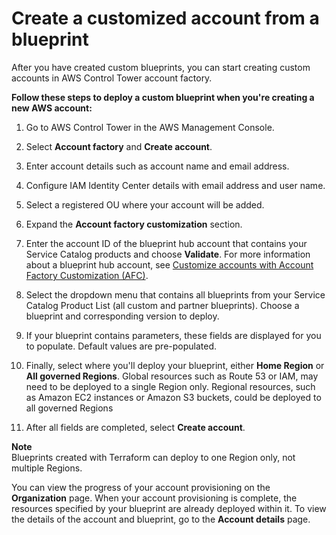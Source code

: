 # Create a customized account from a blueprint<a name="create-afc-customized-account"></a>

After you have created custom blueprints, you can start creating custom accounts in AWS Control Tower account factory\. 

**Follow these steps to deploy a custom blueprint when you're creating a new AWS account:**

1. Go to AWS Control Tower in the AWS Management Console\. 

1. Select **Account factory** and **Create account**\.

1. Enter account details such as account name and email address\.

1. Configure IAM Identity Center details with email address and user name\. 

1. Select a registered OU where your account will be added\.

1. Expand the **Account factory customization** section\.

1. Enter the account ID of the blueprint hub account that contains your Service Catalog products and choose **Validate**\. For more information about a blueprint hub account, see [Customize accounts with Account Factory Customization \(AFC\)](af-customization-page.md)\.

1. Select the dropdown menu that contains all blueprints from your Service Catalog Product List \(all custom and partner blueprints\)\. Choose a blueprint and corresponding version to deploy\. 

1. If your blueprint contains parameters, these fields are displayed for you to populate\. Default values are pre\-populated\. 

1. Finally, select where you'll deploy your blueprint, either **Home Region** or **All governed Regions**\. Global resources such as Route 53 or IAM, may need to be deployed to a single Region only\. Regional resources, such as Amazon EC2 instances or Amazon S3 buckets, could be deployed to all governed Regions

1. After all fields are completed, select **Create account**\.

**Note**  
Blueprints created with Terraform can deploy to one Region only, not multiple Regions\.

You can view the progress of your account provisioning on the **Organization** page\. When your account provisioning is complete, the resources specified by your blueprint are already deployed within it\. To view the details of the account and blueprint, go to the **Account details** page\.